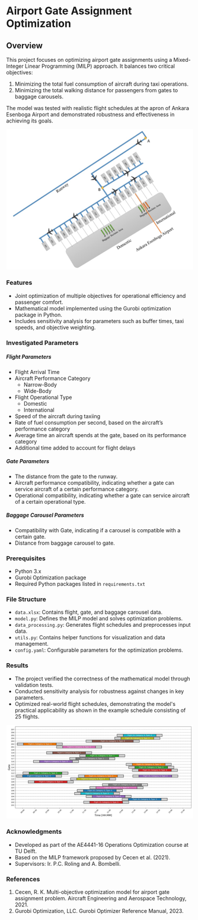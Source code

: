 # Airport Gate Assignment Optimization

## Overview
This project focuses on optimizing airport gate assignments using a Mixed-Integer Linear Programming (MILP) approach. It balances two critical objectives:
1. Minimizing the total fuel consumption of aircraft during taxi operations.
2. Minimizing the total walking distance for passengers from gates to baggage carousels.

The model was tested with realistic flight schedules at the apron of Ankara Esenboga Airport and demonstrated robustness and effectiveness in achieving its goals.


<img src="figs/airport_layout.jpg" alt="Gate layout of apron 4 at Asenboga Aiport" width="700"/>


### Features
- Joint optimization of multiple objectives for operational efficiency and passenger comfort.
- Mathematical model implemented using the Gurobi optimization package in Python.
- Includes sensitivity analysis for parameters such as buffer times, taxi speeds, and objective weighting.

### Investigated Parameters

##### Flight Parameters
- Flight Arrival Time
- Aircraft Performance Category
  - Narrow-Body 
  - Wide-Body 
- Flight Operational Type 
  - Domestic
  - International
- Speed of the aircraft during taxiing
- Rate of fuel consumption per second, based on the aircraft’s performance category
- Average time an aircraft spends at the gate, based on its performance category
- Additional time added to account for flight delays

##### Gate Parameters
- The distance from the gate to the runway.
- Aircraft performance compatibility, indicating whether a gate can service aircraft of a certain performance category.
- Operational compatibility, indicating whether a gate can service aircraft of a certain operational type.

##### Baggage Carousel Parameters
- Compatibility with Gate, indicating if a carousel is compatible with a certain gate.
- Distance from baggage carousel to gate.


### Prerequisites
- Python 3.x
- Gurobi Optimization package
- Required Python packages listed in `requirements.txt`

### File Structure
- `data.xlsx`: Contains flight, gate, and baggage carousel data.
- `model.py`: Defines the MILP model and solves optimization problems.
- `data_processing.py`: Generates flight schedules and preprocesses input data.
- `utils.py`: Contains helper functions for visualization and data management.
- `config.yaml`: Configurable parameters for the optimization problems.

### Results
- The project verified the correctness of the mathematical model through validation tests.
- Conducted sensitivity analysis for robustness against changes in key parameters.
- Optimized real-world flight schedules, demonstrating the model's practical applicability as shown in the example schedule consisting of 25 flights.

![Optimized flight schedule for the real-world test case.](figs/final_flight.jpg)

### Acknowledgments
- Developed as part of the AE4441-16 Operations Optimization course at TU Delft.
- Based on the MILP framework proposed by Cecen et al. (2021).
- Supervisors: Ir. P.C. Roling and A. Bombelli.

### References 
1. Cecen, R. K. Multi-objective optimization model for airport gate assignment problem. Aircraft Engineering and Aerospace Technology, 2021.
2. Gurobi Optimization, LLC. Gurobi Optimizer Reference Manual, 2023.
